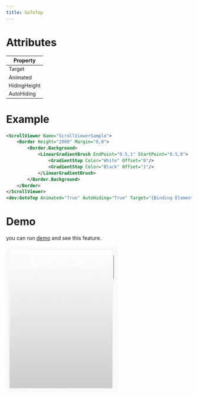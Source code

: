 ```yaml
---
title: GoToTop
---
```


# Attributes
|Property|
|-|
|Target|
|Animated|
|HidingHeight|
|AutoHiding|

# Example

```xml
<ScrollViewer Name="ScrollViewerSample">
    <Border Height="2000" Margin="8,0">
        <Border.Background>
            <LinearGradientBrush EndPoint="0.5,1" StartPoint="0.5,0">
                <GradientStop Color="White" Offset="0"/>
                <GradientStop Color="Black" Offset="1"/>
            </LinearGradientBrush>
        </Border.Background>
    </Border>
</ScrollViewer>
<dev:GotoTop Animated="True" AutoHiding="True" Target="{Binding ElementName=ScrollViewerSample}" HorizontalAlignment="Right" VerticalAlignment="Bottom" Margin="0,0,20,20"/>
```

# Demo
you can run [demo](https://github.com/Ghost1372/DevWinUI) and see this feature.

![DevWinUI](https://raw.githubusercontent.com/ghost1372/DevWinUI-Resources/refs/heads/main/DevWinUI-Docs/GoToTop.gif)
